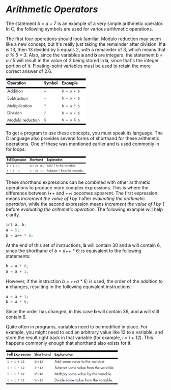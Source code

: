 # *__Arithmetic Operators__*

The statement _b = a + 7_ is an example of a very simple arithmetic operator. In C, the following symbols are used for various arithmetic operations.

The first four operations should look familiar. Modulo reduction may seem like a new concept, but it's really just taking the remainder after division. If __a__ is 13, then 13 divided by 5 equals 2, with a remainder of 3, which means that _a % 5 = 3_. Also, since the variables __a__ and __b__ are integers, the statement _b = a / 5_ will result in the value of 2 being stored in __b__, since that's the integer portion of it. Floating-point variables must be used to retain the more correct answer of 2.6.

<div align="left" width="100%">
<img src="Operation_Examples.png?raw=true" alt="Operation Examples" width="50%">
</div>

To get a program to use these concepts, you must speak its language. The C language also provides several forms of shorthand for these arithmetic operations. One of these was mentioned earlier and is used commonly in for loops.

<div align="left" width="100%">
<img src="Shorthand_Operations.png?raw=true" alt="Shorthand Operations" width="50%">
</div>

These shorthand expressions can be combined with other arithmetic operations to produce more complex expressions. This is where the difference between _i++_ and _++i_ becomes apparent. The first expression means _Increment the value of __i__ by 1_ after _evaluating the arithmetic operation_, while the second expression means _Increment the value of __i__ by 1_ before _evaluating the arithmetic operation_. The following example will help clarify.

```c
int a, b;
a = 5;
b = a++ * 6;
```

At the end of this set of instructions, __b__ will contain 30 and __a__ will contain 6, since the shorthand of _b = a++ * 6;_ is equivalent to the following statements:

```c
b = a * 6;
a = a + 1;
```

However, if the instruction _b = ++a * 6;_ is used, the order of the addition to __a__ changes, resulting in the following equivalent instructions:

```c
a = a + 1;
b = a * 6;
```

Since the order has changed, in this case __b__ will contain 36, and __a__ will still contain 6.

Quite often in programs, variables need to be modified in place. For example, you might need to add an arbitrary value like 12 to a variable, and store the result right back in that variable (for example, _i = i + 12_). This happens commonly enough that shorthand also exists for it.

<div align="left" width="100%">
<img src="More_Shorthand_Operations.png?raw=true" alt="More Shorthand Operations" width="70%">
</div>